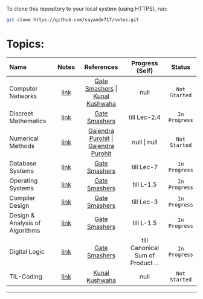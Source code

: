 
To clone this repository to your local system (using HTTPS), run:

```bash
git clone https://github.com/sayande717/notes.git
```

# Topics:
| **Name** | **Notes** | **References** | **Progress (Self)** | **Status** |
| :--- | :---: | :---: | :---: | :---: |
| Computer Networks | [link](./topics/Computer-Networks.md) | [Gate Smashers](https://www.youtube.com/playlist?list=PLxCzCOWd7aiGFBD2-2joCpWOLUrDLvVV_) \| [Kunal Kushwaha](https://www.youtube.com/watch?v=IPvYjXCsTg8&pp=ygUNa3VuYWwgbmV0d29yaw%3D%3D) | null | `Not Started` |
| Discreet Mathematics | [link](./topics/Discreet-Mathematics.md) | [Gate Smashers](https://www.youtube.com/playlist?list=PLxCzCOWd7aiH2wwES9vPWsEL6ipTaUSl3) | till Lec-2.4 | `In Progress` |
| Numerical Methods | [link](./topics/Numerical-Methods.md) | [Gajendra Purohit](https://www.youtube.com/playlist?list=PLU6SqdYcYsfLrTna7UuaVfGZYkNo0cpVC) \| [Gajendra Purohit](https://www.youtube.com/playlist?list=PLU6SqdYcYsfIk1VhXxIYNPFU67ym6gae8) | null \| null | `Not Started` |
| Database Systems | [link](./topics/Database-Systems.md) | [Gate Smashers](https://www.youtube.com/playlist?list=PLxCzCOWd7aiFAN6I8CuViBuCdJgiOkT2Y) | till Lec-7 | `In Progress` |
| Operating Systems | [link](./topics/Operating-Systems.md) | [Gate Smashers](https://www.youtube.com/playlist?list=PLxCzCOWd7aiGz9donHRrE9I3Mwn6XdP8p) | till L-1.5 | `In Progress` |
| Compiler Design | [link](./topics/Compiler-Design.md) | [Gate Smashers](https://www.youtube.com/playlist?list=PLxCzCOWd7aiEKtKSIHYusizkESC42diyc) | till Lec-3 | `In Progress` |
| Design & Analysis of Algorithms | [link](./topics/Algorithms.md) | [Gate Smashers](https://www.youtube.com/playlist?list=PLxCzCOWd7aiHcmS4i14bI0VrMbZTUvlTa) | till L-1.5 | `In Progress` |
| Digital Logic | [link](./topics/Algorithms.md) | [Gate Smashers](https://www.youtube.com/playlist?list=PLxCzCOWd7aiGmXg4NoX6R31AsC5LeCPHe) | till Canonical Sum of Product ... | `In Progress` |
| TIL-Coding | [link](./topics/TIL-Coding.md) | [Kunal Kushwaha](https://www.youtube.com/playlist?list=PL9gnSGHSqcnr_DxHsP7AW9ftq0AtAyYqJ) | null | `Not Started` |

<hr>

